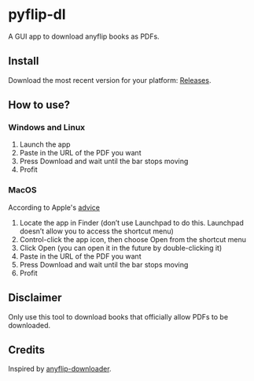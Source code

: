 # pyflip-dl

A GUI app to download anyflip books as PDFs.

## Install

Download the most recent version for your platform: [Releases](https://github.com/AlimulK/pyflip-dl/releases).

## How to use?

### Windows and Linux

1. Launch the app
2. Paste in the URL of the PDF you want
3. Press Download and wait until the bar stops moving
4. Profit

### MacOS

According to Apple's [advice](https://support.apple.com/en-gb/guide/mac-help/mh40616/mac)

1. Locate the app in Finder
(don’t use Launchpad to do this. Launchpad doesn’t allow you to access the shortcut menu)
2. Control-click the app icon, then choose Open from the shortcut menu
3. Click Open (you can open it in the future by double-clicking it)
4. Paste in the URL of the PDF you want
5. Press Download and wait until the bar stops moving
6. Profit

## Disclaimer

Only use this tool to download books that officially allow PDFs to be downloaded.

## Credits

Inspired by [anyflip-downloader](https://github.com/Lofter1/anyflip-downloader).